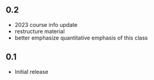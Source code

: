 ## 0.2

- 2023 course info update 
- restructure material
- better emphasize quantitative emphasis of this class

## 0.1

- Initial release
